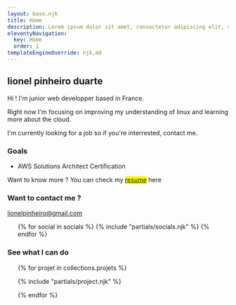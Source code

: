 ```yaml
---
layout: base.njk
title: Home
description: Lorem ipsum dolor sit amet, consectetur adipiscing elit, sed do eiusmod tempor incididunt ut labore et dolore magna aliqua.
eleventyNavigation:
  key: Home
  order: 1
templateEngineOverride: njk,md
---
```

<section>
  <h1>lionel pinheiro duarte</h1>
  <p>Hi ! I'm junior web developper based in France.</p>
  <p>Right now I'm focusing on improving my understanding of linux and learning more
about the cloud.</p>
  <p>I'm currently looking for a job so if you're interrested, contact me.</p>
  <section id="goals">
    <h3>Goals</h3>
    <ul>
      <li class="list-item-style">AWS Solutions Architect Certification</li>
    </ul>
  </section >
  <section id="CTA">
    <p><span>Want to know more ?</span> You can check my <mark><a href="http://resume.lionelpinheiro.com" target="_blank">resume</a></mark> here</p></p>
  </section>
</section>
 
<section id="contact">
<div>
  <h3>Want to contact me ?</h3>
</div>
<div>
  <p class="mail"><ion-icon name="mail-outline"></ion-icon><a href="mailto:lionel.duarte.p@gmail.com">lionelpinheiro@gmail.com</a></p>
<ul class="contact_social">
  {% for social in socials %}
  {% include "partials/socials.njk" %}
  {% endfor %}
</ul>
</div>
</section>

<section>
<h3>See what I can do </h3>
<ul id="project_section">
{% for projet in collections.projets %}

{% include "partials/project.njk" %}

{% endfor %}

</ul>
</section>
